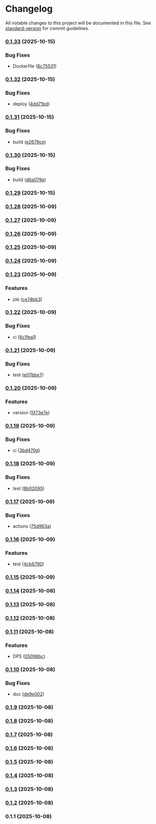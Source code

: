 # Changelog

All notable changes to this project will be documented in this file. See [standard-version](https://github.com/conventional-changelog/standard-version) for commit guidelines.

### [0.1.33](https://github.com/piyoraik/ffxiv-diecord-notify/compare/v0.1.32...v0.1.33) (2025-10-15)


### Bug Fixes

* Dockerfile ([8c75531](https://github.com/piyoraik/ffxiv-diecord-notify/commit/8c75531f83f297d5a54ab9a80bbca988976c8eb8))

### [0.1.32](https://github.com/piyoraik/ffxiv-diecord-notify/compare/v0.1.31...v0.1.32) (2025-10-15)


### Bug Fixes

* deploy ([4dd71bd](https://github.com/piyoraik/ffxiv-diecord-notify/commit/4dd71bd54e194e9f3b72ce3686e9594e545fd335))

### [0.1.31](https://github.com/piyoraik/ffxiv-diecord-notify/compare/v0.1.30...v0.1.31) (2025-10-15)


### Bug Fixes

* build ([e2679ce](https://github.com/piyoraik/ffxiv-diecord-notify/commit/e2679ce2b3cf59904649012f6d72684b94bc2a5b))

### [0.1.30](https://github.com/piyoraik/ffxiv-diecord-notify/compare/v0.1.29...v0.1.30) (2025-10-15)


### Bug Fixes

* build ([d6a079e](https://github.com/piyoraik/ffxiv-diecord-notify/commit/d6a079ecc3ba435a6e35602b82a818d298170921))

### [0.1.29](https://github.com/piyoraik/ffxiv-diecord-notify/compare/v0.1.28...v0.1.29) (2025-10-15)

### [0.1.28](https://github.com/piyoraik/ffxiv-diecord-notify/compare/v0.1.27...v0.1.28) (2025-10-09)

### [0.1.27](https://github.com/piyoraik/ffxiv-diecord-notify/compare/v0.1.26...v0.1.27) (2025-10-09)

### [0.1.26](https://github.com/piyoraik/ffxiv-diecord-notify/compare/v0.1.25...v0.1.26) (2025-10-09)

### [0.1.25](https://github.com/piyoraik/ffxiv-diecord-notify/compare/v0.1.24...v0.1.25) (2025-10-09)

### [0.1.24](https://github.com/piyoraik/ffxiv-diecord-notify/compare/v0.1.23...v0.1.24) (2025-10-09)

### [0.1.23](https://github.com/piyoraik/ffxiv-diecord-notify/compare/v0.1.22...v0.1.23) (2025-10-09)


### Features

* job ([ce74bb3](https://github.com/piyoraik/ffxiv-diecord-notify/commit/ce74bb310a35a9c1976d71ce1e9ca9caf6278aff))

### [0.1.22](https://github.com/piyoraik/ffxiv-diecord-notify/compare/v0.1.21...v0.1.22) (2025-10-09)


### Bug Fixes

* ci ([6c1fea1](https://github.com/piyoraik/ffxiv-diecord-notify/commit/6c1fea154b6480f5822d22662609537198dc1836))

### [0.1.21](https://github.com/piyoraik/ffxiv-diecord-notify/compare/v0.1.20...v0.1.21) (2025-10-09)


### Bug Fixes

* test ([e07bbe7](https://github.com/piyoraik/ffxiv-diecord-notify/commit/e07bbe7afeb6455623ad90bd47ef803a4a9809fc))

### [0.1.20](https://github.com/piyoraik/ffxiv-diecord-notify/compare/v0.1.19...v0.1.20) (2025-10-09)


### Features

* version ([5f73e7e](https://github.com/piyoraik/ffxiv-diecord-notify/commit/5f73e7e854137faefb49f4fc19a3697505d55891))

### [0.1.19](https://github.com/piyoraik/ffxiv-diecord-notify/compare/v0.1.18...v0.1.19) (2025-10-09)


### Bug Fixes

* ci ([3bd470d](https://github.com/piyoraik/ffxiv-diecord-notify/commit/3bd470d1542f672ad48c6899ea488aecb933b8e9))

### [0.1.18](https://github.com/piyoraik/ffxiv-diecord-notify/compare/v0.1.17...v0.1.18) (2025-10-09)


### Bug Fixes

* test ([8b02095](https://github.com/piyoraik/ffxiv-diecord-notify/commit/8b02095110f87953e708a0638ab1ed07d6ae9ce0))

### [0.1.17](https://github.com/piyoraik/ffxiv-diecord-notify/compare/v0.1.16...v0.1.17) (2025-10-09)


### Bug Fixes

* actions ([75d963a](https://github.com/piyoraik/ffxiv-diecord-notify/commit/75d963ad787539b56fc384536fe914b79af05df5))

### [0.1.16](https://github.com/piyoraik/ffxiv-diecord-notify/compare/v0.1.15...v0.1.16) (2025-10-09)


### Features

* test ([4cb6790](https://github.com/piyoraik/ffxiv-diecord-notify/commit/4cb6790b917b52b8b0301de5bcb57567ca12e2dc))

### [0.1.15](https://github.com/piyoraik/ffxiv-diecord-notify/compare/v0.1.14...v0.1.15) (2025-10-09)

### [0.1.14](https://github.com/piyoraik/ffxiv-diecord-notify/compare/v0.1.13...v0.1.14) (2025-10-08)

### [0.1.13](https://github.com/piyoraik/ffxiv-diecord-notify/compare/v0.1.12...v0.1.13) (2025-10-08)

### [0.1.12](https://github.com/piyoraik/ffxiv-diecord-notify/compare/v0.1.11...v0.1.12) (2025-10-08)

### [0.1.11](https://github.com/piyoraik/ffxiv-diecord-notify/compare/v0.1.10...v0.1.11) (2025-10-08)


### Features

* DPS ([05098bc](https://github.com/piyoraik/ffxiv-diecord-notify/commit/05098bcb8fda1303ad99a0bca7cae94795712a69))

### [0.1.10](https://github.com/piyoraik/ffxiv-diecord-notify/compare/v0.1.9...v0.1.10) (2025-10-08)


### Bug Fixes

* doc ([de9e002](https://github.com/piyoraik/ffxiv-diecord-notify/commit/de9e0021d1aa5f93795b3ea6c0df82a907002d63))

### [0.1.9](https://github.com/piyoraik/ffxiv-diecord-notify/compare/v0.1.8...v0.1.9) (2025-10-08)

### [0.1.8](https://github.com/piyoraik/ffxiv-diecord-notify/compare/v0.1.7...v0.1.8) (2025-10-08)

### [0.1.7](https://github.com/piyoraik/ffxiv-diecord-notify/compare/v0.1.6...v0.1.7) (2025-10-08)

### [0.1.6](https://github.com/piyoraik/ffxiv-diecord-notify/compare/v0.1.5...v0.1.6) (2025-10-08)

### [0.1.5](https://github.com/piyoraik/ffxiv-diecord-notify/compare/v0.1.4...v0.1.5) (2025-10-08)

### [0.1.4](https://github.com/piyoraik/ffxiv-diecord-notify/compare/v0.1.3...v0.1.4) (2025-10-08)

### [0.1.3](https://github.com/piyoraik/ffxiv-diecord-notify/compare/v0.1.2...v0.1.3) (2025-10-08)

### [0.1.2](https://github.com/piyoraik/ffxiv-diecord-notify/compare/v0.1.1...v0.1.2) (2025-10-08)

### 0.1.1 (2025-10-08)
